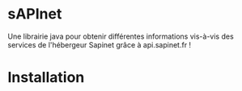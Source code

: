# **sAPInet**

Une librairie java pour obtenir différentes informations vis-à-vis des services de l'hébergeur Sapinet grâce à api.sapinet.fr !

# Installation